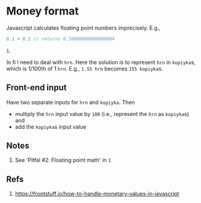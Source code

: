 # Money format
Javascript calculates floating point numbers imprecisely. E.g., 
```javascript
0.1 + 0.2 // returns 0.30000000000000004
```
 `1`. 
 
In fi I need to deal with `hrn`. Here the solution is to represent `hrn` in `kopiyka`s, which is 1/100th of 1 `hrn`. E.g., `1.55 hrn` becomes `155 kopiyka`s.

## Front-end input
Have two separate inputs for `hrn` and `kopiyka`. Then 
* multiply the `hrn` input value by `100` (i.e., represent the `hrn` as `kopiyka`s) and 
* add the `kopiyka`s input value

## Notes
1. See 'Pitfal #2: Floating point math' in `1`

## Refs
1. https://frontstuff.io/how-to-handle-monetary-values-in-javascript